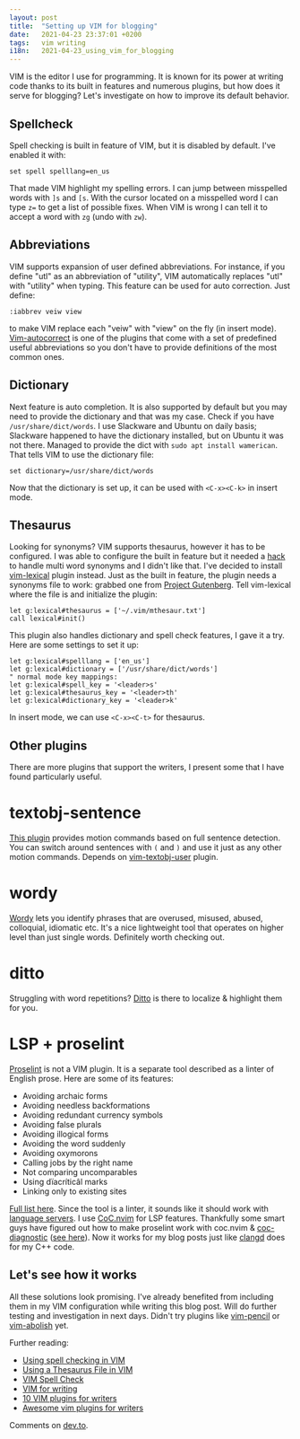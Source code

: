 ```yaml
---
layout: post
title:  "Setting up VIM for blogging"
date:   2021-04-23 23:37:01 +0200
tags:   vim writing
i18n:   2021-04-23_using_vim_for_blogging
---
```

VIM is the editor I use for programming. It is known for its power at writing code thanks to its built in features and numerous plugins, but how does it serve for blogging? Let's investigate on how to improve its default behavior.

## Spellcheck

Spell checking is built in feature of VIM, but it is disabled by default. I've enabled it with:

```vim
set spell spelllang=en_us
```

That made VIM highlight my spelling errors. I can jump between misspelled words with `]s` and `[s`. With the cursor located on a misspelled word I can type `z=` to get a list of possible fixes. When VIM is wrong I can tell it to accept a word with `zg` (undo with `zw`).

## Abbreviations

VIM supports expansion of user defined abbreviations. For instance, if you define "utl" as an abbreviation of "utility", VIM automatically replaces "utl" with "utility" when typing. This feature can be used for auto correction. Just define:

```vim
:iabbrev veiw view
```

to make VIM replace each "veiw" with "view" on the fly (in insert mode). [Vim-autocorrect](https://github.com/panozzaj/vim-autocorrect) is one of the plugins that come with a set of predefined useful abbreviations so you don't have to provide definitions of the most common ones.

## Dictionary

Next feature is auto completion. It is also supported by default but you may need to provide the dictionary and that was my case. Check if you have `/usr/share/dict/words`. I use Slackware and Ubuntu on daily basis; Slackware happened to have the dictionary installed, but on Ubuntu it was not there. Managed to provide the dict with `sudo apt install wamerican`. That tells VIM to use the dictionary file:

```vim
set dictionary=/usr/share/dict/words
```

Now that the dictionary is set up, it can be used with `<C-x><C-k>` in insert mode.

## Thesaurus

Looking for synonyms? VIM supports thesaurus, however it has to be configured. I was able to configure the built in feature but it needed a [hack](https://www.reddit.com/r/vim/comments/55y53e/allow_spaces_in_thesaurus_entries/) to handle multi word synonyms and I didn't like that. I've decided to install [vim-lexical](https://github.com/preservim/vim-lexical) plugin instead. Just as the built in feature, the plugin needs a synonyms file to work: grabbed one from [Project Gutenberg](https://www.gutenberg.org/ebooks/3200). Tell vim-lexical where the file is and initialize the plugin:


```vim
let g:lexical#thesaurus = ['~/.vim/mthesaur.txt']
call lexical#init()
```

This plugin also handles dictionary and spell check features, I gave it a try. Here are some settings to set it up:

```vim
let g:lexical#spelllang = ['en_us']
let g:lexical#dictionary = ['/usr/share/dict/words']
" normal mode key mappings:
let g:lexical#spell_key = '<leader>s'
let g:lexical#thesaurus_key = '<leader>th'
let g:lexical#dictionary_key = '<leader>k'
```

In insert mode, we can use `<C-x><C-t>` for thesaurus.

## Other plugins

There are more plugins that support the writers, I present some that I have found particularly useful.

# textobj-sentence

[This plugin](https://github.com/preservim/vim-textobj-sentence) provides motion commands based on full sentence detection. You can switch around sentences with `(` and `)` and use it just as any other motion commands. Depends on [vim-textobj-user](https://github.com/kana/vim-textobj-user) plugin.

# wordy

[Wordy](https://github.com/preservim/vim-wordy) lets you identify phrases that are overused, misused, abused, colloquial, idiomatic etc. It's a nice lightweight tool that operates on higher level than just single words. Definitely worth checking out.

# ditto

Struggling with word repetitions? [Ditto](https://github.com/dbmrq/vim-ditto) is there to localize & highlight them for you.

# LSP + proselint

[Proselint](http://proselint.com/) is not a VIM plugin. It is a separate tool described as a linter of English prose. Here are some of its features:

- Avoiding archaic forms
- Avoiding needless backformations
- Avoiding redundant currency symbols
- Avoiding false plurals
- Avoiding illogical forms
- Avoiding the word suddenly
- Avoiding oxymorons
- Calling jobs by the right name
- Not comparing uncomparables
- Using dïacríticâl marks
- Linking only to existing sites

[Full list here](https://github.com/amperser/proselint#checks). Since the tool is a linter, it sounds like it should work with [language servers](https://langserver.org/). I use [CoC.nvim](https://github.com/neoclide/coc.nvim) for LSP features. Thankfully some smart guys have figured out how to make proselint work with coc.nvim & [coc-diagnostic](https://github.com/iamcco/coc-diagnostic) ([see here](https://github.com/neoclide/coc.nvim/discussions/2028)). Now it works for my blog posts just like [clangd](https://clangd.llvm.org/) does for my C++ code.

## Let's see how it works

All these solutions look promising. I've already benefited from including them in my VIM configuration while writing this blog post. Will do further testing and investigation in next days. Didn't try plugins like [vim-pencil](https://github.com/preservim/vim-pencil) or [vim-abolish](https://github.com/tpope/vim-abolish) yet.

Further reading:
- [Using spell checking in VIM](https://www.linux.com/training-tutorials/using-spell-checking-vim/)
- [Using a Thesaurus File in VIM](https://thesynack.com/posts/vim-thesaurus/)
- [VIM Spell Check](https://linuxhint.com/vim_spell_check/)
- [VIM for writing](https://www.naperwrimo.org/wiki/index.php?title=Vim_for_Writers)
- [10 VIM plugins for writers](https://tomfern.com/posts/vim-for-writers)
- [Awesome vim plugins for writers](https://opensource.com/article/17/2/vim-plugins-writers)

Comments on [dev.to](https://dev.to/maniowy/setting-up-vim-for-blogging-37oa).
